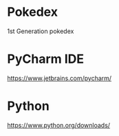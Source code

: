 # Pokedex
1st Generation pokedex
# PyCharm IDE
https://www.jetbrains.com/pycharm/
# Python
https://www.python.org/downloads/
